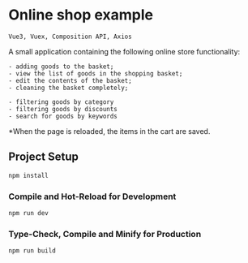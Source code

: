 # Online shop example

    Vue3, Vuex, Composition API, Axios

A small application containing the following online store functionality:

    - adding goods to the basket;
    - view the list of goods in the shopping basket;
    - edit the contents of the basket;
    - cleaning the basket completely;

    - filtering goods by category
    - filtering goods by discounts
    - search for goods by keywords  

*When the page is reloaded, the items in the cart are saved.


## Project Setup

```sh
npm install
```

### Compile and Hot-Reload for Development

```sh
npm run dev
```

### Type-Check, Compile and Minify for Production

```sh
npm run build
```
